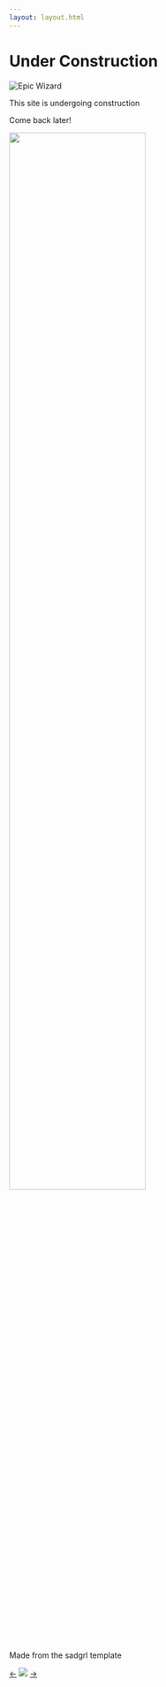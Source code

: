 ```yaml
---
layout: layout.html 
---
```

# Under Construction

![Epic Wizard](/imgs/epic-wizard.gif)

This site is undergoing construction

Come back later!

<!-- ![Seperator](/imgs/lightning-sep.gif) -->
<img src="/imgs/lightning-sep.gif" style="width: 70%;"/>

Made from the sadgrl template

<p>
    <a href="https://fediring.net/previous?host=dakotamarshall.net">←</a>
    <a href="https://fediring.net/"><img src="/imgs/fediring.gif"></a>
    <a href="https://fediring.net/next?host=dakotamarshall.net">→</a>
</p>
